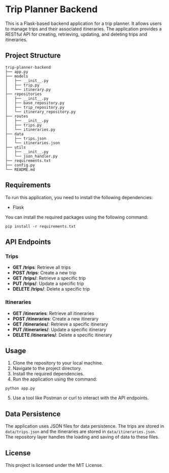 # Trip Planner Backend

This is a Flask-based backend application for a trip planner. It allows users to manage trips and their associated itineraries. The application provides a RESTful API for creating, retrieving, updating, and deleting trips and itineraries.

## Project Structure

```
trip-planner-backend
├── app.py
├── models
│   ├── __init__.py
│   ├── trip.py
│   └── itinerary.py
├── repositories
│   ├── __init__.py
│   ├── base_repository.py
│   ├── trip_repository.py
│   └── itinerary_repository.py
├── routes
│   ├── __init__.py
│   ├── trips.py
│   └── itineraries.py
├── data
│   ├── trips.json
│   └── itineraries.json
├── utils
│   ├── __init__.py
│   └── json_handler.py
├── requirements.txt
├── config.py
└── README.md
```

## Requirements

To run this application, you need to install the following dependencies:

- Flask

You can install the required packages using the following command:

```
pip install -r requirements.txt
```

## API Endpoints

### Trips

- **GET /trips**: Retrieve all trips
- **POST /trips**: Create a new trip
- **GET /trips/<id>**: Retrieve a specific trip
- **PUT /trips/<id>**: Update a specific trip
- **DELETE /trips/<id>**: Delete a specific trip

### Itineraries

- **GET /itineraries**: Retrieve all itineraries
- **POST /itineraries**: Create a new itinerary
- **GET /itineraries/<id>**: Retrieve a specific itinerary
- **PUT /itineraries/<id>**: Update a specific itinerary
- **DELETE /itineraries/<id>**: Delete a specific itinerary

## Usage

1. Clone the repository to your local machine.
2. Navigate to the project directory.
3. Install the required dependencies.
4. Run the application using the command:

```
python app.py
```

5. Use a tool like Postman or curl to interact with the API endpoints.

## Data Persistence

The application uses JSON files for data persistence. The trips are stored in `data/trips.json` and the itineraries are stored in `data/itineraries.json`. The repository layer handles the loading and saving of data to these files.

## License

This project is licensed under the MIT License.